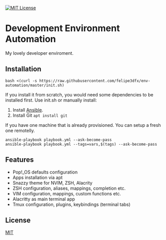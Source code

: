 [![MIT License][license-image]][license-url]

# Development Environment Automation

My lovely developer enviroment. 

## Installation

```
bash <(curl -s https://raw.githubusercontent.com/felipe3dfx/env-automation/master/init.sh)
```

If you install it from scratch, you would need some dependencies to be installed first. Use init.sh or manually install:

1. Install [Ansible](https://docs.ansible.com/ansible/latest/installation_guide/intro_installation.html#installing-ansible-on-ubuntu).
2. Install Git `apt install git`

If you have one machine that is already provisioned. You can setup a fresh one remotelly.

```
ansible-playbook playbook.yml --ask-become-pass
ansible-playbook playbook.yml --tags=vars,$(tags) --ask-become-pass
```

## Features

* Pop!_OS defaults configuration
* Apps installation via apt
* Snazzy theme for NVIM, ZSH, Alacrity
* ZSH configuration, aliases, mappings, completion etc.
* VIM configuration, mappings, custom functions etc.
* Alacritty as main terminal app
* Tmux configuration, plugins, keybindings (terminal tabs)

## License

[MIT](LICENSE)

[license-url]: LICENSE

[license-image]: https://img.shields.io/github/license/mashape/apistatus.svg

[capture]: capture.png
